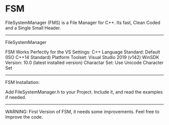 # FSM
FileSystemManager (FMS) is a File Manager for C++. Its fast, Clean Coded and a Single Small Header.

-------------------------------------------------

FileSystemManager

FSM Works Perfectly for the VS Settings:
C++ Language Standard: Default (ISO C++14 Standard)
Platform Toolset: Visual Studio 2019 (v142)
WinSDK Version: 10.0 (latest installed version)
Charactar Set: Use Unicode Character Set

-------------------------------------------------

FSM Installation:

Add FileSystemManager.h to your Project. Include it, and read the examples if needed. 

-------------------------------------------------

WARNING: First Version of FSM, it needs some improvements. Feel free to Improve the code.
